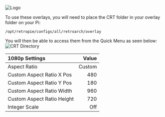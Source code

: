 ![Logo](https://i.imgur.com/d7SvD1e.png)

To use these overlays, you will need to place the CRT folder in your overlay folder on your Pi:

`/opt/retropie/configs/all/retroarch/overlay`

You will then be able to access them from the Quick Menu as seen below:
![CRT Directory](https://i.imgur.com/UrWeiaw.jpg)

1080p Settings | Value
:--- | ---:
Aspect Ratio | Custom
Custom Aspect Ratio X Pos | 480
Custom Aspect Ratio Y Pos | 180
Custom Aspect Ratio Width | 960
Custom Aspect Ratio Height | 720
Integer Scale | Off
